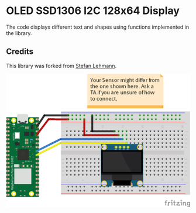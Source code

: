 # OLED SSD1306 I2C 128x64 Display
The code displays different text and shapes using functions implemented in the library.

## Credits
This library was forked from [Stefan Lehmann](https://github.com/stlehmann/micropython-ssd1306).

![](connection/OLED_SSD1306_bb.png)
